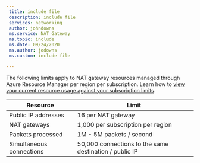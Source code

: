 ```yaml
---
 title: include file
 description: include file
 services: networking
 author: johndowns
 ms.service: NAT Gateway
 ms.topic: include
 ms.date: 09/24/2020
 ms.author: jodowns
 ms.custom: include file

---
```

The following limits apply to NAT gateway resources managed through Azure Resource Manager per region per subscription. Learn how to [view your current resource usage against your subscription limits](../articles/networking/check-usage-against-limits.md).


| Resource            | Limit              |
|---------------------|--------------------|
| Public IP addresses | 16 per NAT gateway |
| NAT gateways        | 1,000 per subscription per region |
| Packets processed   | 1M - 5M packets / second |
| Simultaneous connections | 50,000 connections to the same destination / public IP |
